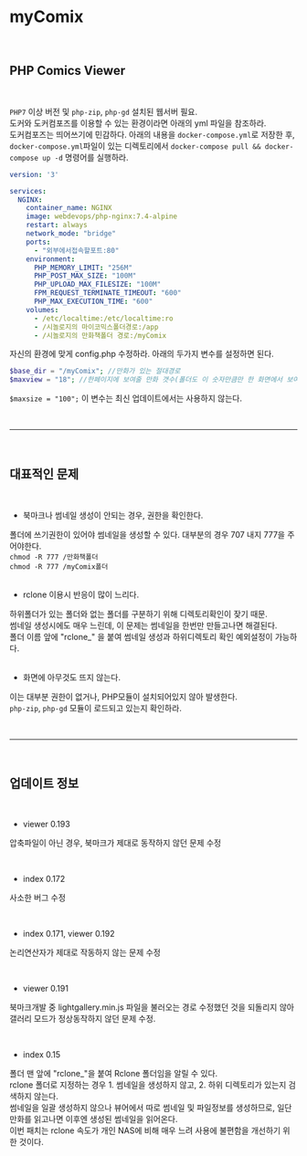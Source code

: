 # myComix
<br>

## PHP Comics Viewer
<br>

`PHP7` 이상 버전 및 `php-zip`, `php-gd` 설치된 웹서버 필요.  
도커와 도커컴포즈를 이용할 수 있는 환경이라면 아래의 yml 파일을 참조하라.  
도커컴포즈는 띄어쓰기에 민감하다. 아래의 내용을 `docker-compose.yml`로 저장한 후,  
`docker-compose.yml`파일이 있는 디렉토리에서 `docker-compose pull && docker-compose up -d` 명령어를 실행하라. 
 

```docker-compose.yml
version: '3'

services:
  NGINX:
    container_name: NGINX
    image: webdevops/php-nginx:7.4-alpine
    restart: always
    network_mode: "bridge"
    ports:
      - "외부에서접속할포트:80"
    environment:
      PHP_MEMORY_LIMIT: "256M"
      PHP_POST_MAX_SIZE: "100M"
      PHP_UPLOAD_MAX_FILESIZE: "100M"
      FPM_REQUEST_TERMINATE_TIMEOUT: "600"
      PHP_MAX_EXECUTION_TIME: "600"
    volumes:
      - /etc/localtime:/etc/localtime:ro
      - /시놀로지의 마이코믹스폴더경로:/app
      - /시놀로지의 만화책폴더 경로:/myComix
```

자신의 환경에 맞게 config.php 수정하라. 아래의 두가지 변수를 설정하면 된다.

```php
$base_dir = "/myComix"; //만화가 있는 절대경로
$maxview = "18"; //한페이지에 보여줄 만화 갯수(폴더도 이 숫자만큼만 한 화면에서 보여진다)
```

`$maxsize = "100";` 이 변수는 최신 업데이트에서는 사용하지 않는다.


<br>

***
<br>

## 대표적인 문제
<br>

- 북마크나 썸네일 생성이 안되는 경우, 권한을 확인한다.

폴더에 쓰기권한이 있어야 썸네일을 생성할 수 있다. 대부분의 경우 707 내지 777을 주어야한다.  
`chmod -R 777 /만화책폴더`  
`chmod -R 777 /myComix폴더`  
<br>

- rclone 이용시 반응이 많이 느리다.

하위폴더가 있는 폴더와 없는 폴더를 구분하기 위해 디렉토리확인이 잦기 때문.  
썸네일 생성시에도 매우 느린데, 이 문제는 썸네일을 한번만 만들고나면 해결된다.  
폴더 이름 앞에 "rclone_" 을 붙여 썸네일 생성과 하위디렉토리 확인 예외설정이 가능하다.  
<br>

- 화면에 아무것도 뜨지 않는다.

이는 대부분 권한이 없거나, PHP모듈이 설치되어있지 않아 발생한다.  
`php-zip`, `php-gd` 모듈이 로드되고 있는지 확인하라.
  

<br>

***
<br>

## 업데이트 정보
<br>

- viewer 0.193  

압축파일이 아닌 경우, 북마크가 제대로 동작하지 않던 문제 수정  
  
<br>

- index 0.172  

사소한 버그 수정  
  
<br>

- index 0.171, viewer 0.192  

논리연산자가 제대로 작동하지 않는 문제 수정  
  
<br>

- viewer 0.191  

북마크개발 중 lightgallery.min.js 파일을 불러오는 경로 수정했던 것을 되돌리지 않아 갤러리 모드가 정상동작하지 않던 문제 수정.  
  
<br>

- index 0.15  

폴더 맨 앞에 "rclone_"을 붙여 Rclone 폴더임을 알릴 수 있다.  
rclone 폴더로 지정하는 경우 1. 썸네일을 생성하지 않고,  2. 하위 디렉토리가 있는지 검색하지 않는다.  
썸네일을 일괄 생성하지 않으나 뷰어에서 따로 썸네일 및 파일정보를 생성하므로, 일단 만화를 읽고나면 이후엔 생성된 썸네일을 읽어온다.  
이번 패치는 rclone 속도가 개인 NAS에 비해 매우 느려 사용에 불편함을 개선하기 위한 것이다.
